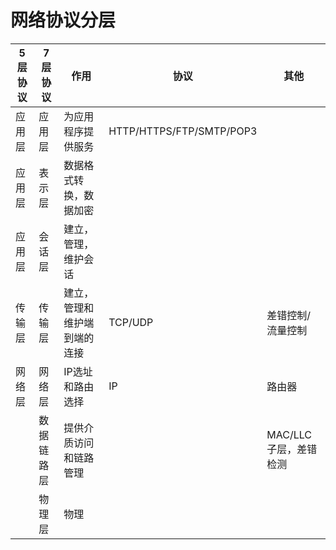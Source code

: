 # 网络协议分层

| 5层协议 | 7层协议    | 作用                         | 协议                     | 其他                  |
| ------- | ---------- | ---------------------------- | ------------------------ | --------------------- |
| 应用层  | 应用层     | 为应用程序提供服务           | HTTP/HTTPS/FTP/SMTP/POP3 |                       |
| 应用层  | 表示层     | 数据格式转换，数据加密       |                          |                       |
| 应用层  | 会话层     | 建立，管理，维护会话         |                          |                       |
| 传输层  | 传输层     | 建立，管理和维护端到端的连接 | TCP/UDP                  | 差错控制/流量控制     |
| 网络层  | 网络层     | IP选址和路由选择             | IP                       | 路由器                |
|         | 数据链路层 | 提供介质访问和链路管理       |                          | MAC/LLC子层，差错检测 |
|         | 物理层     | 物理                         |                          |                       |

